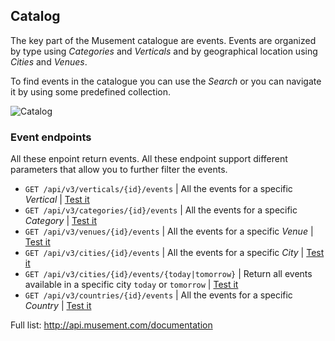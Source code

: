 ## Catalog

The key part of the Musement catalogue are events. Events are organized by type using _Categories_ and _Verticals_ and by geographical location using _Cities_ and _Venues_.

To find events in the catalogue you can use the _Search_ or you can navigate it by using some predefined collection.

![Catalog](http://musement.s3.amazonaws.com/documentation_images/catalog.png)

### Event endpoints

All these enpoint return events. All these endpoint support different parameters that allow you to further filter the events.

* ```GET /api/v3/verticals/{id}/events``` | All the events for a specific _Vertical_  | [Test it](http://thack.musement.com/documentation#get--api-v3-verticals-{id}-events.{_format})
* ```GET /api/v3/categories/{id}/events``` | All the events for a specific _Category_ | [Test it](http://thack.musement.com/documentation#get--api-v3-categories-{id}-events.{_format})
* ```GET /api/v3/venues/{id}/events``` | All the events for a specific _Venue_ | [Test it](http://thack.musement.com/documentation#get--api-v3-venues-{id}-events.{_format})
* ```GET /api/v3/cities/{id}/events``` | All the events for a specific _City_ | [Test it](http://thack.musement.com/documentation#get--api-v3-cities-{id}-events.{_format})
* ```GET /api/v3/cities/{id}/events/{today|tomorrow}``` | Return all events available in a specific city `today` or `tomorrow` | [Test it](http://thack.musement.com/documentation#get--api-v3-cities-{id}-events-{happening}.{_format})
* ```GET /api/v3/countries/{id}/events``` | All the events for a specific _Country_ | [Test it](http://thack.musement.com/documentation#get--api-v3-countries-{id}-events.{_format})

Full list: http://api.musement.com/documentation
